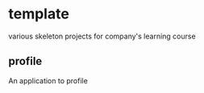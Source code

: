 template
=============

various skeleton projects for company's learning course

profile
-------

An application to profile

